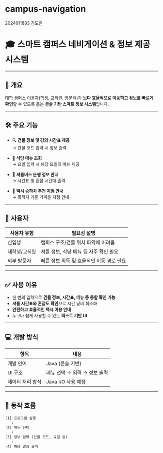 # campus-navigation

2024011883 김도은 

# 🎓 스마트 캠퍼스 네비게이션 & 정보 제공 시스템

---

## 📌 개요
대학 캠퍼스 이용자(학생, 교직원, 방문객)가 **보다 효율적으로 이동하고 정보를 빠르게 확인**할 수 있도록 돕는 **콘솔 기반 스마트 정보 시스템**입니다.

---

## 🛠 주요 기능

- 🔍 **건물 정보 및 강의 시간표 제공**  
  → 건물 코드 입력 시 정보 출력  

- 🍴 **식당 메뉴 조회**  
  → 요일 입력 시 해당 요일의 메뉴 제공  

- 🚌 **셔틀버스 운행 정보 안내**  
  → 시간표 및 혼잡 시간대 출력  

- 🚕 **택시 승하차 추천 지점 안내**  
  → 목적지 기준 가까운 지점 안내  

---

## 👤 사용자

| 사용자 유형   | 필요성 설명                                      |
|------------|-------------------------------------------------|
| 신입생      | 캠퍼스 구조/건물 위치 파악에 어려움                  |
| 재학생/교직원 | 셔틀 정보, 식당 메뉴 등 자주 확인 필요                |
| 외부 방문자   | 빠른 정보 획득 및 효율적인 이동 경로 필요             |

---

## ✅ 사용 이유

- 한 번의 입력으로 **건물 정보, 시간표, 메뉴 등 통합 확인 가능**
- **셔틀 시간표와 혼잡도 확인**으로 시간 낭비 최소화
- **안전하고 효율적인 택시 이용 안내**
- 누구나 쉽게 사용할 수 있는 **텍스트 기반 UI**

---

## 💻 개발 방식

| 항목         | 내용                                       |
|------------|------------------------------------------|
| 개발 언어      | Java (콘솔 기반)                           |
| UI 구조       | 메뉴 선택 → 입력 → 정보 출력                   |
| 데이터 처리 방식 | Java I/O 사용 예정                   |

---

## 🔄 동작 흐름

```text
[1] 프로그램 실행
   ↓
[2] 메뉴 선택
   ↓
[3] 정보 입력 (건물 코드, 요일 등)
   ↓
[4] 해당 결과 출력